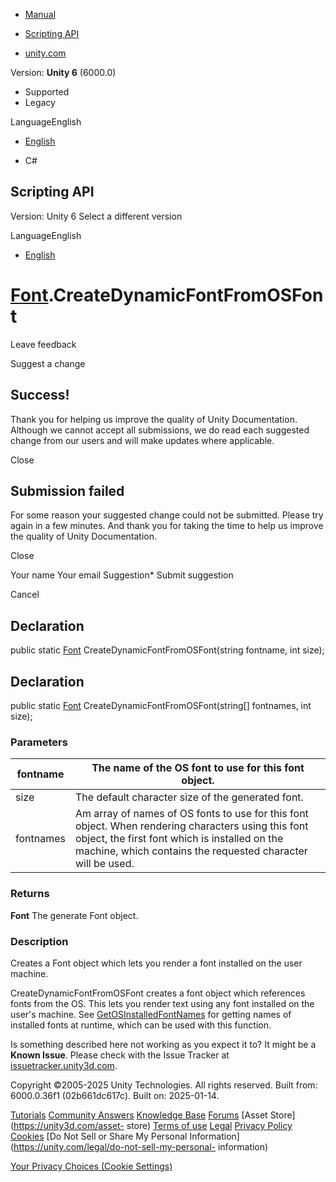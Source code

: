 [ ]()

  * [Manual](../Manual/index.html)
  * [Scripting API](../ScriptReference/index.html)

  * [unity.com](https://unity.com/)

Version: **Unity 6** (6000.0)

  * Supported
  * Legacy

LanguageEnglish

  * [English]()

  * C#

[ ](https://docs.unity3d.com)

## Scripting API

Version: Unity 6 Select a different version

LanguageEnglish

  * [English]()

#  [Font](Font.html).CreateDynamicFontFromOSFont

Leave feedback

Suggest a change

## Success!

Thank you for helping us improve the quality of Unity Documentation. Although
we cannot accept all submissions, we do read each suggested change from our
users and will make updates where applicable.

Close

## Submission failed

For some reason your suggested change could not be submitted. Please <a>try
again</a> in a few minutes. And thank you for taking the time to help us
improve the quality of Unity Documentation.

Close

Your name Your email Suggestion* Submit suggestion

Cancel

[ ]()

## Declaration

public static [Font](Font.html) CreateDynamicFontFromOSFont(string fontname,
int size);

## Declaration

public static [Font](Font.html) CreateDynamicFontFromOSFont(string[]
fontnames, int size);

### Parameters

fontname | The name of the OS font to use for this font object.  
---|---  
size | The default character size of the generated font.  
fontnames | Am array of names of OS fonts to use for this font object. When rendering characters using this font object, the first font which is installed on the machine, which contains the requested character will be used.  
  
### Returns

**Font** The generate Font object.

### Description

Creates a Font object which lets you render a font installed on the user
machine.

CreateDynamicFontFromOSFont creates a font object which references fonts from
the OS. This lets you render text using any font installed on the user's
machine. See [GetOSInstalledFontNames](Font.GetOSInstalledFontNames.html) for
getting names of installed fonts at runtime, which can be used with this
function.

Is something described here not working as you expect it to? It might be a
**Known Issue**. Please check with the Issue Tracker at
[issuetracker.unity3d.com](https://issuetracker.unity3d.com).

Copyright ©2005-2025 Unity Technologies. All rights reserved. Built from:
6000.0.36f1 (02b661dc617c). Built on: 2025-01-14.

[Tutorials](https://unity3d.com/learn) [Community
Answers](https://answers.unity3d.com) [Knowledge
Base](https://support.unity3d.com/hc/en-us)
[Forums](https://forum.unity3d.com) [Asset Store](https://unity3d.com/asset-
store) [Terms of use](https://docs.unity3d.com/Manual/TermsOfUse.html)
[Legal](https://unity.com/legal) [Privacy
Policy](https://unity.com/legal/privacy-policy)
[Cookies](https://unity.com/legal/cookie-policy) [Do Not Sell or Share My
Personal Information](https://unity.com/legal/do-not-sell-my-personal-
information)

[Your Privacy Choices (Cookie Settings)](javascript:void\(0\);)

